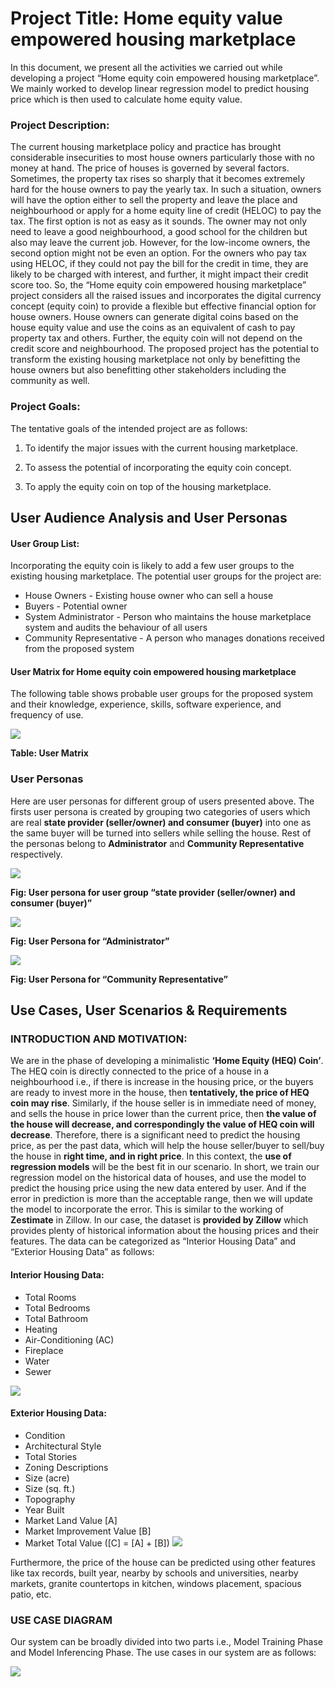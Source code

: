 # Project Title: Home equity value empowered housing marketplace

In this document, we present all the activities we carried out while developing a project “Home equity coin empowered housing marketplace”. We mainly worked to develop linear regression model to predict housing price which is then used to calculate home equity value.

### Project Description:
The current housing marketplace policy and practice has brought considerable insecurities to most house owners particularly those with no money at hand. The price of houses is governed by several factors. Sometimes, the property tax rises so sharply that it becomes extremely hard for the house owners to pay the yearly tax. In such a situation, owners will have the option either to sell the property and leave the place and neighbourhood or apply for a home equity line of credit (HELOC) to pay the tax. The first option is not as easy as it sounds. The owner may not only need to leave a good neighbourhood, a good school for the children but also may leave the current job. However, for the low-income owners, the second option might not be even an option. For the owners who pay tax using HELOC, if they could not pay the bill for the credit in time, they are likely to be charged with interest, and further, it might impact their credit score too. 
So, the “Home equity coin empowered housing marketplace” project considers all the raised issues and incorporates the digital currency concept (equity coin) to provide a flexible but effective financial option for house owners. House owners can generate digital coins based on the house equity value and use the coins as an equivalent of cash to pay property tax and others. Further, the equity coin will not depend on the credit score and neighbourhood. The proposed project has the potential to transform the existing housing marketplace not only by benefitting the house owners but also benefitting other stakeholders including the community as well. 

### Project Goals:
The tentative goals of the intended project are as follows:

1. To identify the major issues with the current housing marketplace.

2. To assess the potential of incorporating the equity coin concept.

3. To apply the equity coin on top of the housing marketplace.

## User Audience Analysis and User Personas
#### User Group List:
Incorporating the equity coin is likely to add a few user groups to the existing housing marketplace. The potential user groups for the project are: 

* House Owners - Existing house owner who can sell a house
* Buyers - Potential owner 
* System Administrator - Person who maintains the house marketplace system and audits the behaviour of all users
* Community Representative - A person who manages donations received from the proposed system

#### User Matrix for Home equity coin empowered housing marketplace
The following table shows probable user groups for the proposed system and their knowledge, experience, skills, software experience, and frequency of use.

![](assets/images/user_matrix.png)

<b>Table: User Matrix</b>

### User Personas
Here are user personas for different group of users presented above. The firsts user persona is created by grouping two categories of users which are real **state provider (seller/owner) and consumer (buyer)** into one as the same buyer will be turned into sellers while selling the house. Rest of the personas belong to **Administrator** and **Community Representative** respectively. 

![](assets/images/user_persona1.png)

<b>Fig: User persona for user group “state provider (seller/owner) and consumer (buyer)”</b>


![](assets/images/user_persona1.png)

<b>Fig: User Persona for “Administrator”</b>


![](assets/images/user_persona1.png)

<b>Fig: User Persona for “Community Representative”</b>


## Use Cases, User Scenarios & Requirements
### INTRODUCTION AND MOTIVATION:
We are in the phase of developing a minimalistic **‘Home Equity (HEQ) Coin’**. The HEQ coin is directly connected to the price of a house in a neighbourhood i.e., if there is increase in the housing price, or the buyers are ready to invest more in the house, then **tentatively, the price of HEQ coin may rise**. Similarly, if the house seller is in immediate need of money, and sells the house in price lower than the current price, then **the value of the house will decrease, and correspondingly the value of HEQ coin will decrease**. Therefore, there is a significant need to predict the housing price, as per the past data, which will help the house seller/buyer to sell/buy the house in **right time, and in right price**. In this context, the **use of regression models** will be the best fit in our scenario.
In short, we train our regression model on the historical data of houses, and use the model to predict the housing price using the new data entered by user. And if the error in prediction is more than the acceptable range, then we will update the model to incorporate the error. This is similar to the working of **Zestimate** in Zillow. In our case, the dataset is **provided by Zillow** which provides plenty of historical information about the housing prices and their features. The data can be categorized as “Interior Housing Data” and “Exterior Housing Data” as follows:

<!--<img align="right"  src="assets/images/interior_data.png">-->
#### Interior Housing Data:
* Total Rooms
* Total Bedrooms
* Total Bathroom
* Heating
* Air-Conditioning (AC) 
* Fireplace
* Water
* Sewer

![](assets/images/interior_data.png)


#### Exterior Housing Data:
<!--<img align="right"  src="assets/images/exterior_data.png">-->
* Condition
* Architectural Style
* Total Stories
* Zoning Descriptions
* Size (acre)
* Size (sq. ft.)
* Topography
* Year Built
* Market Land Value [A]
* Market Improvement Value [B] 
* Market Total Value ([C] = [A] + [B])
![](assets/images/exterior_data.png)

Furthermore, the price of the house can be predicted using other features like tax records, built year, nearby by schools and universities, nearby markets, granite countertops in kitchen, windows placement, spacious patio, etc.

### USE CASE DIAGRAM
Our system can be broadly divided into two parts i.e., Model Training Phase and Model Inferencing Phase. The use cases in our system are as follows:

![](assets/images/use_case_diagram.png)

